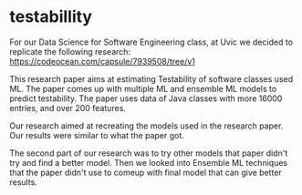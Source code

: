 # testabillity
For our Data Science for Software Engineering class, at Uvic we decided to replicate the following research:
https://codeocean.com/capsule/7939508/tree/v1

This research paper aims at estimating Testability of software classes used ML. The paper comes up with multiple ML and ensemble ML models to predict testability. The paper uses data of Java classes with more 16000 entries, and over 200 features. 

Our research aimed at recreating the models used in the research paper. Our results were similar to what the paper got. 

The second part of our research was to try other models that paper didn't try and find a better model. Then we looked into Ensemble ML techniques that the paper didn't use to comeup with final model that can give better results. 
